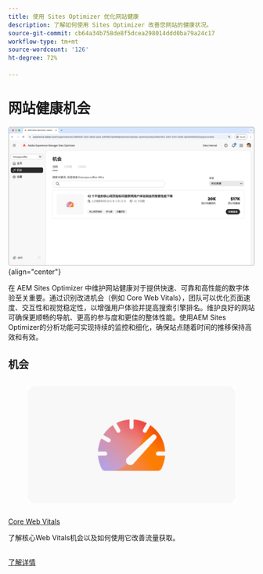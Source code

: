 ```yaml
---
title: 使用 Sites Optimizer 优化网站健康
description: 了解如何使用 Sites Optimizer 改善您网站的健康状况。
source-git-commit: cb64a34b758de8f5dcea298014ddd0ba79a24c17
workflow-type: tm+mt
source-wordcount: '126'
ht-degree: 72%

---
```



# 网站健康机会

![网站健康机会](./assets/site-health/hero.png){align="center"}

在 AEM Sites Optimizer 中维护网站健康对于提供快速、可靠和高性能的数字体验至关重要。通过识别改进机会（例如 Core Web Vitals），团队可以优化页面速度、交互性和视觉稳定性，以增强用户体验并提高搜索引擎排名。维护良好的网站可确保更顺畅的导航、更高的参与度和更佳的整体性能。使用AEM Sites Optimizer的分析功能可实现持续的监控和细化，确保站点随着时间的推移保持高效和有效。

## 机会

<!-- CARDS

* ../documentation/opportunities/core-web-vitals.md
  {title=Core web vitals}
  {image=../assets/common/card-performance.png}

-->
<!-- START CARDS HTML - DO NOT MODIFY BY HAND -->
<div class="columns">
    <div class="column is-half-tablet is-half-desktop is-one-third-widescreen" aria-label="Core web vitals">
        <div class="card" style="height: 100%; display: flex; flex-direction: column; height: 100%;">
            <div class="card-image">
                <figure class="image x-is-16by9">
                    <a href="../documentation/opportunities/core-web-vitals.md" title="Core Web Vitals" target="_blank" rel="referrer">
                        <img class="is-bordered-r-small" src="../assets/common/card-performance.png" alt="Core Web Vitals"
                             style="width: 100%; aspect-ratio: 16 / 9; object-fit: cover; overflow: hidden; display: block; margin: auto;">
                    </a>
                </figure>
            </div>
            <div class="card-content is-padded-small" style="display: flex; flex-direction: column; flex-grow: 1; justify-content: space-between;">
                <div class="top-card-content">
                    <p class="headline is-size-6 has-text-weight-bold">
                        <a href="../documentation/opportunities/core-web-vitals.md" target="_blank" rel="referrer" title="Core Web Vitals">Core Web Vitals</a>
                    </p>
                    <p class="is-size-6">了解核心Web Vitals机会以及如何使用它改善流量获取。</p>
                </div>
                <a href="../documentation/opportunities/core-web-vitals.md" target="_blank" rel="referrer" class="spectrum-Button spectrum-Button--outline spectrum-Button--primary spectrum-Button--sizeM" style="align-self: flex-start; margin-top: 1rem;">
                    <span class="spectrum-Button-label has-no-wrap has-text-weight-bold">了解详情</span>
                </a>
            </div>
        </div>
    </div>
</div>
<!-- END CARDS HTML - DO NOT MODIFY BY HAND -->

